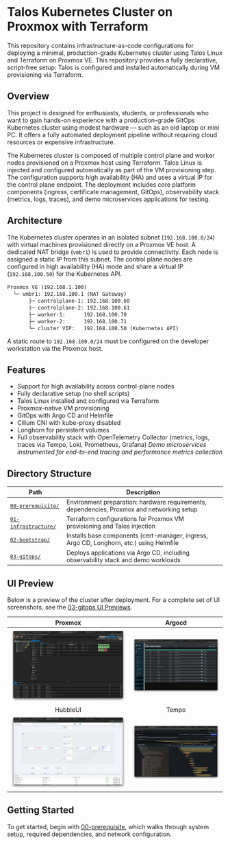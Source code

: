 # Talos Kubernetes Cluster on Proxmox with Terraform

This repository contains infrastructure-as-code configurations for deploying a minimal, production-grade Kubernetes cluster using Talos Linux and Terraform on Proxmox VE. This repository provides a fully declarative, script-free setup: Talos is configured and installed automatically during VM provisioning via Terraform.

## Overview

This project is designed for enthusiasts, students, or professionals who want to gain hands-on experience with a production-grade GitOps Kubernetes cluster using modest hardware — such as an old laptop or mini PC. It offers a fully automated deployment pipeline without requiring cloud resources or expensive infrastructure.

The Kubernetes cluster is composed of multiple control plane and worker nodes provisioned on a Proxmox host using Terraform. Talos Linux is injected and configured automatically as part of the VM provisioning step. The configuration supports high availability (HA) and uses a virtual IP for the control plane endpoint. The deployment includes core platform components (ingress, certificate management, GitOps), observability stack (metrics, logs, traces), and demo microservices applications for testing.

## Architecture

The Kubernetes cluster operates in an isolated subnet (`192.168.100.0/24`) with virtual machines provisioned directly on a Proxmox VE host. A dedicated NAT bridge (`vmbr1`) is used to provide connectivity. Each node is assigned a static IP from this subnet. The control plane nodes are configured in high availability (HA) mode and share a virtual IP (`192.168.100.50`) for the Kubernetes API.

```
Proxmox VE (192.168.1.100)
  └─ vmbr1: 192.168.100.1 (NAT Gateway)
       ├─ controlplane-1: 192.168.100.60
       ├─ controlplane-2: 192.168.100.61
       ├─ worker-1:      192.168.100.70
       ├─ worker-2:      192.168.100.71
       └─ cluster VIP:   192.168.100.50 (Kubernetes API)
```

A static route to `192.168.100.0/24` must be configured on the developer workstation via the Proxmox host.

## Features

* Support for high availability across control-plane nodes
* Fully declarative setup (no shell scripts)
* Talos Linux installed and configured via Terraform
* Proxmox-native VM provisioning
* GitOps with Argo CD and Helmfile
* Cilium CNI with kube-proxy disabled
* Longhorn for persistent volumes
* Full observability stack with OpenTelemetry Collector (metrics, logs, traces via Tempo, Loki, Prometheus, Grafana)
*Demo microservices instrumented for end-to-end tracing and performance metrics collection*

## Directory Structure

| Path                                                  | Description                                                                                |
| ----------------------------------------------------- | ------------------------------------------------------------------------------------------ |
| [`00-prerequisite/`](./00-prerequisite/README.md)     | Environment preparation: hardware requirements, dependencies, Proxmox and networking setup |
| [`01-infrastructure/`](./01-infrastructure/README.md) | Terraform configurations for Proxmox VM provisioning and Talos injection                   |
| [`02-bootstrap/`](./02-bootstrap/README.md)           | Installs base components (cert-manager, ingress, Argo CD, Longhorn, etc.) using Helmfile   |
| [`03-gitops/`](./03-gitops/README.md)                 | Deploys applications via Argo CD, including observability stack and demo workloads         |


## UI Preview

Below is a preview of the cluster after deployment. For a complete set of UI screenshots, see the [03-gitops UI Previews](./03-gitops/README.md#ui-previews).

|                    Proxmox                    |                    Argocd                    |
|:---------------------------------------------:|:--------------------------------------------:|
| <img src="./assets/proxmox.png" width="400"/> | <img src="./assets/argocd.png" width="300"/> |
|                   HubbleUI                    |                    Tempo                     |
| <img src="./assets/hubble.png" width="400"/>  | <img src="./assets/tempo.png" width="300"/>  |

## Getting Started

To get started, begin with [00-prerequisite](./00-prerequisite/README.md), which walks through system setup, required dependencies, and network configuration.